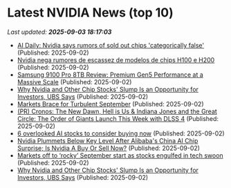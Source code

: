 # Latest NVIDIA News (top 10)
_Last updated: **2025-09-03 18:17:03**_

- [AI Daily: Nvidia says rumors of sold out chips 'categorically false'](https://thefly.com/permalinks/entry.php/id4191682/META;MSFT;SFTBY;NVDA;CBRS;$PRIVATE;GS;BLK;BX;TPG;TEM-AI-Daily-Nvidia-says-rumors-of-sold-out-chips-categorically-false) (Published: 2025-09-02)
- [Nvidia nega rumores de escassez de modelos de chips H100 e H200](https://www.infomoney.com.br/mercados/nvidia-nega-rumores-de-escassez-de-modelos-de-chips-h100-e-h200/) (Published: 2025-09-02)
- [Samsung 9100 Pro 8TB Review: Premium Gen5 Performance at a Massive Scale](https://www.storagereview.com/review/samsung-9100-pro-8tb-review-premium-gen5-performance-at-a-massive-scale) (Published: 2025-09-02)
- [Why Nvidia and Other Chip Stocks' Slump Is an Opportunity for Investors, UBS Says](https://biztoc.com/x/a8fa414299caba7b) (Published: 2025-09-02)
- [Markets Brace for Turbulent September](https://oilprice.com/Finance/investing-and-trading-reports/Markets-Brace-for-Turbulent-September.html) (Published: 2025-09-02)
- [(PR) Cronos: The New Dawn, Hell is Us & Indiana Jones and the Great Circle: The Order of Giants Launch This Week with DLSS 4](https://www.techpowerup.com/340595/cronos-the-new-dawn-hell-is-us-indiana-jones-and-the-great-circle-the-order-of-giants-launch-this-week-with-dlss-4) (Published: 2025-09-02)
- [6 overlooked AI stocks to consider buying now](https://biztoc.com/x/033a21d72adb7e12) (Published: 2025-09-02)
- [Nvidia Plummets Below Key Level After Alibaba's China AI Chip Surprise; Is Nvidia A Buy Or Sell Now?](https://biztoc.com/x/f7b1b3c92396786f) (Published: 2025-09-02)
- [Markets off to ‘rocky’ September start as stocks engulfed in tech swoon](https://financialpost.com/investing/stock-markets-rocky-september) (Published: 2025-09-02)
- [Why Nvidia and Other Chip Stocks' Slump Is an Opportunity for Investors, UBS Says](https://www.investopedia.com/why-nvidia-and-other-chip-stocks-slump-is-an-opportunity-for-investors-ubs-says-11801856) (Published: 2025-09-02)
